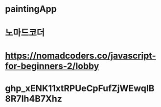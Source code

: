 # paintingApp
# 노마드코더
# https://nomadcoders.co/javascript-for-beginners-2/lobby
# 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
